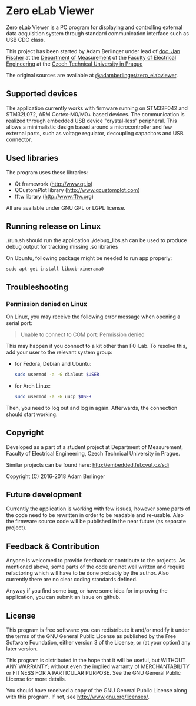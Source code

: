 # Zero eLab Viewer

Zero eLab Viewer is a PC program for displaying and
controlling external data acquisition system through standard
communication interface such as USB CDC class.

This project has been started by Adam Berlinger under lead of
[doc. Jan Fischer](https://meas.fel.cvut.cz/index.php/fischer)
at the [Department of Measurement](https://meas.fel.cvut.cz/) of
the [Faculty of Electrical Engineering](https://fel.cvut.cz/cs)
at the [Czech Technical University in Prague](https://www.cvut.cz/)

The original sources are available at [@adamberlinger/zero_elabviewer](https://github.com/adamberlinger/zero_elabviewer).

## Supported devices

The application currently works with firmware running on STM32F042 and STM32L072,
ARM Cortex-M0/M0+ based devices. The communication is realized through embedded
USB device "crystal-less" peripheral. This allows a minimalistic design
based around a microcontroller and few external parts, such as voltage regulator,
decoupling capacitors and USB connector.

## Used libraries

The program uses these libraries:
* Qt framework (http://www.qt.io)
* QCustomPlot library (http://www.qcustomplot.com)
* fftw library (http://www.fftw.org)

All are available under GNU GPL or LGPL license.

## Running release on Linux

./run.sh should run the application
./debug_libs.sh can be used to produce debug output for tracking missing .so libraries

On Ubuntu, following package might be needed to run app properly:
```
sudo apt-get install libxcb-xinerama0
```

## Troubleshooting

### Permission denied on Linux

On Linux, you may receive the following error message when opening a serial port:

> Unable to connect to COM port:
> Permission denied

This may happen if you connect to a kit other than F0-Lab.
To resolve this, add your user to the relevant system group:

* for Fedora, Debian and Ubuntu:
  ```sh
  sudo usermod -a -G dialout $USER
  ```
* for Arch Linux:
  ```sh
  sudo usermod -a -G uucp $USER
  ```

Then, you need to log out and log in again. Afterwards,
the connection should start working.

## Copyright

Developed as a part of a student project at Department of Measurement,
Faculty of Electrical Engineering,
Czech Technical University in Prague.

Similar projects can be found here: http://embedded.fel.cvut.cz/sdi

Copyright (C) 2016-2018  Adam Berlinger

## Future development

Currently the application is working with few issues, however some parts
of the code need to be rewritten in order to be readable and re-usable.
Also the firmware source code will be published in the near future
(as separate project).

## Feedback & Contribution

Anyone is welcomed to provide feedback or contribute to the projects.
As mentioned above, some parts of the code are not well written and require
refactoring which will have to be done probably by the author.
Also currently there are no clear coding standards defined.

Anyway if you find some bug, or have some idea for improving the application,
you can submit an issue on github.

## License

This program is free software: you can redistribute it and/or modify
it under the terms of the GNU General Public License as published by
the Free Software Foundation, either version 3 of the License, or
(at your option) any later version.

This program is distributed in the hope that it will be useful,
but WITHOUT ANY WARRANTY; without even the implied warranty of
MERCHANTABILITY or FITNESS FOR A PARTICULAR PURPOSE.  See the
GNU General Public License for more details.

You should have received a copy of the GNU General Public License
along with this program.  If not, see <http://www.gnu.org/licenses/>.
